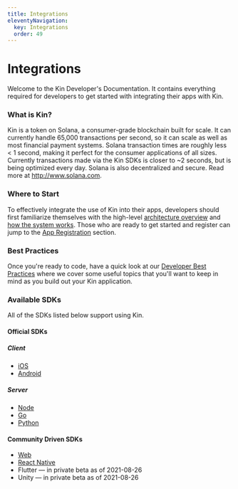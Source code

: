 ```yaml
---
title: Integrations
eleventyNavigation:
  key: Integrations
  order: 49
---
```


# Integrations

Welcome to the Kin Developer's Documentation. It contains everything required for developers to get started with integrating their apps with Kin.

### What is Kin?

Kin is a token on Solana, a consumer-grade blockchain built for scale. It can currently handle 65,000 transactions per second, so it can scale as well as most financial payment systems. Solana transaction times are roughly less < 1 second, making it perfect for the consumer applications of all sizes. Currently transactions made via the Kin SDKs is closer to ~2 seconds, but is being optimized every day. Solana is also decentralized and secure. Read more at http://www.solana.com.

### Where to Start

To effectively integrate the use of Kin into their apps, developers should first familiarize themselves with the high-level [architecture overview](/docs/architecture-overview/) and [how the system works](/docs/how-it-works/). Those who are ready to get started and register can jump to the [App Registration](/docs/app-registration/) section.

### Best Practices

Once you're ready to code, have a quick look at our [Developer Best Practices](/docs/best-practices) where we cover some useful topics that you'll want to keep in mind as you build out your Kin application.

### Available SDKs

All of the SDKs listed below support using Kin.

#### Official SDKs

##### Client

- <a href="https://github.com/kinecosystem/kin-ios" target="_blank">iOS</a>
- <a href="https://github.com/kinecosystem/kin-android" target="_blank">Android</a>

##### Server

- <a href="https://github.com/kinecosystem/kin-node" target="_blank">Node</a>
- <a href="https://github.com/kinecosystem/kin-go" target="_blank">Go</a>
- <a href="https://github.com/kinecosystem/kin-python" target="_blank">Python</a>

#### Community Driven SDKs

- <a href="https://github.com/kin-sdk/kin-sdk-web" target="_blank">Web</a>
- <a href="https://github.com/kin-sdk/kin-sdk-react-native" target="_blank">React Native</a>
- Flutter — in private beta as of 2021-08-26
- Unity — in private beta as of 2021-08-26

